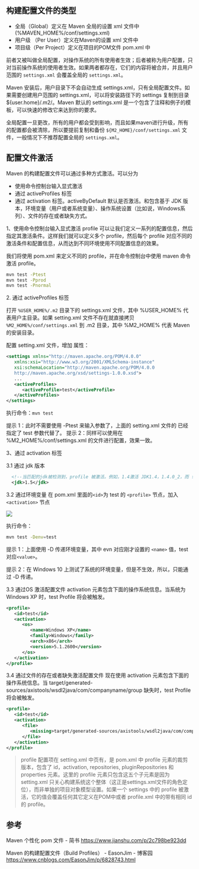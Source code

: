 ## 构建配置文件的类型

* 全局（Global）定义在 Maven 全局的设置 xml 文件中 (%MAVEN_HOME%/conf/settings.xml)
* 用户级 （Per User）定义在Maven的设置 xml 文件中
* 项目级（Per Project）定义在项目的POM文件 pom.xml 中

前者又被叫做全局配置，对操作系统的所有使用者生效；后者被称为用户配置，只对当前操作系统的使用者生效。如果两者都存在，它们的内容将被合并，并且用户范围的 `settings.xml` 会覆盖全局的 `settings.xml`。

Maven 安装后，用户目录下不会自动生成 settings.xml，只有全局配置文件。如果需要创建用户范围的 settings.xml，可以将安装路径下的 settings 复制到目录 ${user.home}/.m2/。Maven 默认的 settings.xml 是一个包含了注释和例子的模板，可以快速的修改它来达到你的要求。

全局配置一旦更改，所有的用户都会受到影响，而且如果maven进行升级，所有的配置都会被清除，所以要提前复制和备份 `${M2_HOME}/conf/settings.xml` 文件，一般情况下不推荐配置全局的 `settings.xml`。

## 配置文件激活

Maven 的构建配置文件可以通过多种方式激活。可以分为

* 使用命令控制台输入显式激活
* 通过 activeProfiles 标签
* 通过 activation 标签。activeByDefault 默认是否激活。和包含基于 JDK 版本，环境变量（用户或者系统变量）、操作系统设置（比如说，Windows系列）、文件的存在或者缺失方式。

1、使用命令控制台输入显式激活
profile 可以让我们定义一系列的配置信息，然后指定其激活条件。这样我们就可以定义多个 profile，然后每个 profile 对应不同的激活条件和配置信息，从而达到不同环境使用不同配置信息的效果。

我们将使用 pom.xml 来定义不同的 profile，并在命令控制台中使用 maven 命令激活 profile。

```sh
mvn test -Ptest
mvn test -Pprod
mvn test -Pnormal
```

2\. 通过 activeProfiles 标签

打开 `%USER_HOME%/.m2` 目录下的 settings.xml 文件，其中 %USER_HOME% 代表用户主目录。如果 setting.xml 文件不存在就直接拷贝 `%M2_HOME%/conf/settings.xml` 到 .m2 目录，其中 %M2_HOME% 代表 Maven 的安装目录。

配置 setting.xml 文件，增加 <activeProfiles>属性：

```xml
<settings xmlns="http://maven.apache.org/POM/4.0.0"
   xmlns:xsi="http://www.w3.org/2001/XMLSchema-instance"
   xsi:schemaLocation="http://maven.apache.org/POM/4.0.0
   http://maven.apache.org/xsd/settings-1.0.0.xsd">
   ...
   <activeProfiles>
      <activeProfile>test</activeProfile>
   </activeProfiles>
</settings>
```

执行命令：`mvn test`

提示 1：此时不需要使用 -Ptest 来输入参数了，上面的 setting.xml 文件的 <activeprofile> 已经指定了 test 参数代替了。
提示 2：同样可以使用在 %M2_HOME%/conf/settings.xml 的文件进行配置，效果一致。

3、通过 activation 标签

3.1 通过 jdk 版本

```xml
  <!--当匹配的jdk被检测到，profile 被激活。例如，1.4激活 JDK1.4，1.4.0_2，而 !1.4 激活所有版本不是以1.4开头的JDK。 -->
  <jdk>1.5</jdk>
```

3.2 通过环境变量
在 pom.xml 里面的`<id>`为 test 的 `<profile>` 节点，加入 `<activation>` 节点

![](https://upload-images.jianshu.io/upload_images/1662509-cdbcd7dafc91fece.png?imageMogr2/auto-orient/strip%7CimageView2/2/w/1240)

执行命令：

```sh
mvn test -Denv=test
```

提示 1：上面使用 -D 传递环境变量，其中 evn 对应刚才设置的 `<name>` 值，test 对应`<value>`。

提示 2：在 Windows 10 上测试了系统的环境变量，但是不生效，所以，只能通过 -D 传递。

3.3 通过OS 激活配置文件
activation 元素包含下面的操作系统信息。当系统为 Windows XP 时，test Profile 将会被触发。

```xml
<profile>
   <id>test</id>
   <activation>
      <os>
         <name>Windows XP</name>
         <family>Windows</family>
         <arch>x86</arch>
         <version>5.1.2600</version>
      </os>
   </activation>
</profile>
```

3.4 通过文件的存在或者缺失激活配置文件
现在使用 activation 元素包含下面的操作系统信息。当 target/generated-sources/axistools/wsdl2java/com/companyname/group 缺失时，test Profile 将会被触发。

```xml
<profile>
   <id>test</id>
   <activation>
      <file>
         <missing>target/generated-sources/axistools/wsdl2java/com/companyname/group</missing>
      </file>
   </activation>
</profile>
```

> profile 配置项在 setting.xml 中页有，是 pom.xml 中 profile 元素的裁剪版本，包含了 id，activation, repositories, pluginRepositories 和 properties 元素。这里的 profile 元素只包含这五个子元素是因为 setting.xml 只关心构建系统这个整体（这正是settings.xml文件的角色定位），而非单独的项目对象模型设置。如果一个 settings 中的 profile 被激活，它的值会覆盖任何其它定义在POM中或者 profile.xml 中的带有相同 id 的 profile。

## 参考

Maven 个性化 pom 文件 - 简书
<https://www.jianshu.com/p/2c798be923dd>

Maven 的构建配置文件（Build Profiles） - EasonJim - 博客园 <https://www.cnblogs.com/EasonJim/p/6828743.html>
